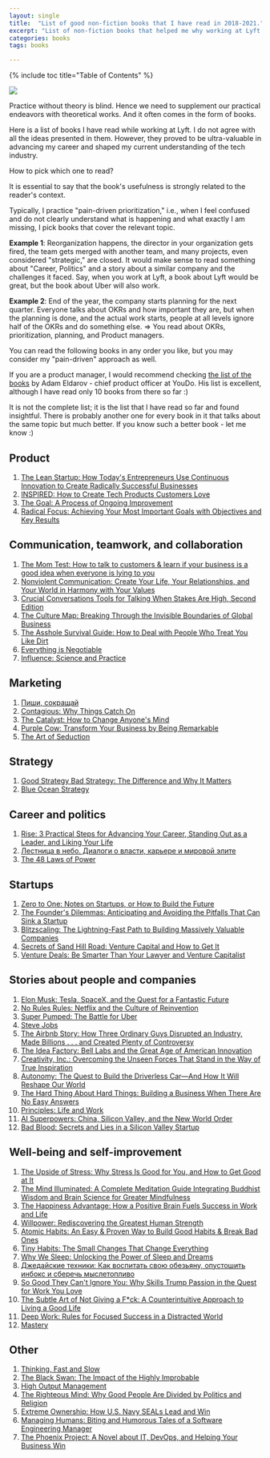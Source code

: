 ```yaml
---
layout: single
title:  "List of good non-fiction books that I have read in 2018-2021."
excerpt: "List of non-fiction books that helped me why working at Lyft (2018-2021)."
categories: books
tags: books

---
```

{% include toc title="Table of Contents" %}

![](https://habrastorage.org/webt/jk/qg/6u/jkqg6ubasaugi97a17s4m4zuz9m.jpeg)


Practice without theory is blind. Hence we need to supplement our practical endeavors with theoretical works. And it often comes in the form of books.

Here is a list of books I have read while working at Lyft. I do not agree with all the ideas presented in them. However, they proved to be ultra-valuable in advancing my career and shaped my current understanding of the tech industry.

How to pick which one to read? 

It is essential to say that the book's usefulness is strongly related to the reader's context.   

Typically, I practice "pain-driven prioritization," i.e., when I feel confused and do not clearly understand what is happening and what exactly I am missing, I pick books that cover the relevant topic.

**Example 1**: Reorganization happens, the director in your organization gets fired, the team gets merged with another team, and many projects, even considered "strategic," are closed. It would make sense to read something about "Career, Politics" and a story about a similar company and the challenges it faced. Say, when you work at Lyft, a book about Lyft would be great, but the book about Uber will also work.

**Example 2**: End of the year, the company starts planning for the next quarter. Everyone talks about OKRs and how important they are, but when the planning is done, and the actual work starts, people at all levels ignore half of the OKRs and do something else. => You read about OKRs, prioritization, planning, and Product managers. 

You can read the following books in any order you like, but you may consider my "pain-driven" approach as well.

If you are a product manager, I would recommend checking [the list of the books](https://ternaus.blog/books/2021/03/17/PM-track.html) by Adam Eldarov - chief product officer at YouDo. His list is excellent, although I have read only 10 books from there so far :)

It is not the complete list; it is the list that I have read so far and found insightful. There is probably another one for every book in it that talks about the same topic but much better. If you know such a better book - let me know :)


## Product

1. [The Lean Startup: How Today's Entrepreneurs Use Continuous Innovation to Create Radically Successful Businesses](https://amzn.to/3sva8nj)
2. [INSPIRED: How to Create Tech Products Customers Love](https://amzn.to/2XFGNLE)
3. [The Goal: A Process of Ongoing Improvement](https://amzn.to/3ggQpD2)
4. [Radical Focus: Achieving Your Most Important Goals with Objectives and Key Results](https://amzn.to/3ggpbwh)

## Communication, teamwork, and collaboration

1. [The Mom Test: How to talk to customers & learn if your business is a good idea when everyone is lying to you](https://amzn.to/3z1xZ0d)
2. [Nonviolent Communication: Create Your Life, Your Relationships, and Your World in Harmony with Your Values](https://amzn.to/3D1gC2g)
3. [Crucial Conversations Tools for Talking When Stakes Are High, Second Edition](https://amzn.to/3k7Hl4p)
4. [The Culture Map: Breaking Through the Invisible Boundaries of Global Business](https://amzn.to/3xVHKvK)
5. [The Asshole Survival Guide: How to Deal with People Who Treat You Like Dirt](https://amzn.to/3moHVNM)
6. [Everything is Negotiable](https://amzn.to/3meFI7N)
7. [Influence: Science and Practice](https://amzn.to/3mgBlZH)

## Marketing

1. [Пиши, сокращай](https://amzn.to/2W1vaOM)
2. [Contagious: Why Things Catch On](https://amzn.to/3mhS0vW)
3. [The Catalyst: How to Change Anyone's Mind](https://amzn.to/3z3Yxhp)
4. [Purple Cow: Transform Your Business by Being Remarkable](https://www.goodreads.com/book/show/641604.Purple_Cow)
5. [The Art of Seduction](https://amzn.to/3ggSKxO)

## Strategy

1. [Good Strategy Bad Strategy: The Difference and Why It Matters](https://amzn.to/3mg4X9H)
2. [Blue Ocean Strategy](https://amzn.to/3y1VjJZ)

## Career and politics
1. [Rise: 3 Practical Steps for Advancing Your Career, Standing Out as a Leader, and Liking Your Life](https://amzn.to/3j0vRjN)
2. [Лестница в небо. Диалоги о власти, карьере и мировой элите](https://amzn.to/3D0AXEL)
3. [The 48 Laws of Power](https://amzn.to/3iZXtpi)

## Startups
1. [Zero to One: Notes on Startups, or How to Build the Future](https://amzn.to/2WbcJHl)
2. [The Founder's Dilemmas: Anticipating and Avoiding the Pitfalls That Can Sink a Startup](https://amzn.to/3j13IJn)
3. [Blitzscaling: The Lightning-Fast Path to Building Massively Valuable Companies](https://amzn.to/3xW2GTr)
4. [Secrets of Sand Hill Road: Venture Capital and How to Get It](https://amzn.to/3ggZ6Nu)
5. [Venture Deals: Be Smarter Than Your Lawyer and Venture Capitalist](https://amzn.to/3z2En7A)

## Stories about people and companies

1. [Elon Musk: Tesla, SpaceX, and the Quest for a Fantastic Future](https://amzn.to/3xVPVbm)
2. [No Rules Rules: Netflix and the Culture of Reinvention](https://amzn.to/3AYCs4i)
3. [Super Pumped: The Battle for Uber](https://amzn.to/3k8t3Av)
4. [Steve Jobs](https://amzn.to/3j0l2hA)
5. [The Airbnb Story: How Three Ordinary Guys Disrupted an Industry, Made Billions . . . and Created Plenty of Controversy](https://amzn.to/3k7rhj6)
6. [The Idea Factory: Bell Labs and the Great Age of American Innovation](https://amzn.to/3z3L0GP)
7. [Creativity, Inc.: Overcoming the Unseen Forces That Stand in the Way of True Inspiration](https://amzn.to/3swMarF)
8. [Autonomy: The Quest to Build the Driverless Car—And How It Will Reshape Our World](https://amzn.to/3miHvbU)
9. [The Hard Thing About Hard Things: Building a Business When There Are No Easy Answers](https://amzn.to/2XKzWkd)
10. [Principles: Life and Work](https://amzn.to/3iWP7Pg)
11. [AI Superpowers: China, Silicon Valley, and the New World Order](https://amzn.to/3AXjqeG)
12. [Bad Blood: Secrets and Lies in a Silicon Valley Startup](https://amzn.to/3k31jgG)
 
## Well-being and self-improvement
1. [The Upside of Stress: Why Stress Is Good for You, and How to Get Good at It](https://amzn.to/3ATH9wq)
2. [The Mind Illuminated: A Complete Meditation Guide Integrating Buddhist Wisdom and Brain Science for Greater Mindfulness](https://amzn.to/3B9PA79)
3. [The Happiness Advantage: How a Positive Brain Fuels Success in Work and Life](https://amzn.to/3CYBIhz)
4. [Willpower: Rediscovering the Greatest Human Strength](https://amzn.to/2XGf25D)
5. [Atomic Habits: An Easy & Proven Way to Build Good Habits & Break Bad Ones](https://amzn.to/3k8vKSD)
6. [Tiny Habits: The Small Changes That Change Everything](https://amzn.to/3mhF3T6)
7. [Why We Sleep: Unlocking the Power of Sleep and Dreams](https://amzn.to/37UC6PS)
8. [Джедайские техники: Как воспитать свою обезьяну, опустошить инбокс и сберечь мыслетопливо](https://amzn.to/2XAEbOV)
9. [So Good They Can't Ignore You: Why Skills Trump Passion in the Quest for Work You Love](https://amzn.to/3j0nW5Y)
10. [The Subtle Art of Not Giving a F*ck: A Counterintuitive Approach to Living a Good Life](https://amzn.to/2UxBUmF)
11. [Deep Work: Rules for Focused Success in a Distracted World](https://amzn.to/2XAErgR)
12. [Mastery](https://amzn.to/2WcIobf)

## Other
1. [Thinking, Fast and Slow](https://amzn.to/3DbMXn4)
2. [The Black Swan: The Impact of the Highly Improbable](https://amzn.to/3y4QzTU)
3. [High Output Management](https://amzn.to/3iZ1J8n)
4. [The Righteous Mind: Why Good People Are Divided by Politics and Religion](https://amzn.to/3B9QMr9)
5. [Extreme Ownership: How U.S. Navy SEALs Lead and Win](https://amzn.to/3kbyAGs)
6. [Managing Humans: Biting and Humorous Tales of a Software Engineering Manager](https://amzn.to/3iZ23UD)
7. [The Phoenix Project: A Novel about IT, DevOps, and Helping Your Business Win](https://amzn.to/3D059zU)

